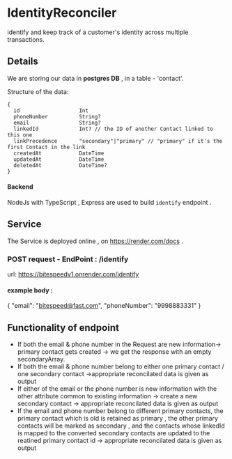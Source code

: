 # IdentityReconciler
identify and keep track of a customer's identity across multiple transactions.

## Details
We are storing our data in __postgres DB__ , in a table - 'contact'.

Structure of the data:
```
{
  id                   Int                   
  phoneNumber          String?
  email                String?
  linkedId             Int? // the ID of another Contact linked to this one
  linkPrecedence       "secondary"|"primary" // "primary" if it's the first Contact in the link
  createdAt            DateTime              
  updatedAt            DateTime              
  deletedAt            DateTime?
}
```

#### Backend 
NodeJs with TypeScript , Express are used to build `identify` endpoint .

## Service
The Service is deployed online  , on <a>https://render.com/docs</a> .
### POST request - EndPoint : /identify
<a>url: https://bitespeedv1.onrender.com/identify</a>
#### example body :
{
  "email": "bitespeed@fast.com",
  "phoneNumber": "9998883331"
}

## Functionality of endpoint
- If both the email & phone number in the Request are new  information-> primary contact gets created -> we get the response with an empty secondaryArray.
- If both the email & phone number belong to either one primary contact / one secondary contact ->appropriate reconcilated data is given as output
- If either of the email or the phone number is new information with the other attribute common to existing information -> create a new secondary contact -> appropriate reconcilated data is given as output
- If the email and phone number belong to different primary contacts, the primary contact which is old is retained as primary , the other primary contacts will be marked as secondary , and the contacts whose linkedId is mapped to the converted secondary contacts are updated to the reatined primary contact id -> appropriate reconcilated data is given as output

